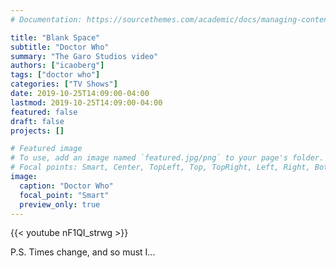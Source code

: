```yaml
---
# Documentation: https://sourcethemes.com/academic/docs/managing-content/

title: "Blank Space"
subtitle: "Doctor Who"
summary: "The Garo Studios video"
authors: ["icaoberg"]
tags: ["doctor who"]
categories: ["TV Shows"]
date: 2019-10-25T14:09:00-04:00
lastmod: 2019-10-25T14:09:00-04:00
featured: false
draft: false
projects: []

# Featured image
# To use, add an image named `featured.jpg/png` to your page's folder.
# Focal points: Smart, Center, TopLeft, Top, TopRight, Left, Right, BottomLeft, Bottom, BottomRight.
image:
  caption: "Doctor Who"
  focal_point: "Smart"
  preview_only: true
---
```


{{< youtube nF1QI_strwg >}}

P.S. Times change, and so must I...
